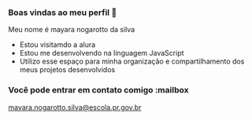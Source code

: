 ### Boas vindas ao meu perfil 🖤

Meu nome é mayara nogarotto da silva

- Estou visitamdo a alura
- Estou me desenvolvendo na linguagem JavaScript
- Utilizo esse espaço para minha organização e compartilhamento dos meus projetos desenvolvidos

### Você pode entrar em contato comigo :mailbox

mayara.nogarotto.silva@escola.pr.gov.br





